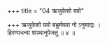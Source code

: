 +++
title = "04 ऋजुकेशो यवो"

+++
ऋजुकेशो यवो बभ्रुर्मघवा नो ऽनुमाद्यः ।  
हिरण्यधन्वा शपथानुपेजतु ॥ ४ ॥